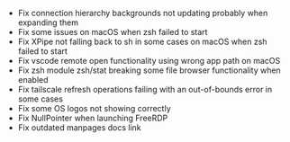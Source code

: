 - Fix connection hierarchy backgrounds not updating probably when expanding them
- Fix some issues on macOS when zsh failed to start
- Fix XPipe not falling back to sh in some cases on macOS when zsh failed to start
- Fix vscode remote open functionality using wrong app path on macOS
- Fix zsh module zsh/stat breaking some file browser functionality when enabled
- Fix tailscale refresh operations failing with an out-of-bounds error in some cases
- Fix some OS logos not showing correctly
- Fix NullPointer when launching FreeRDP
- Fix outdated manpages docs link
